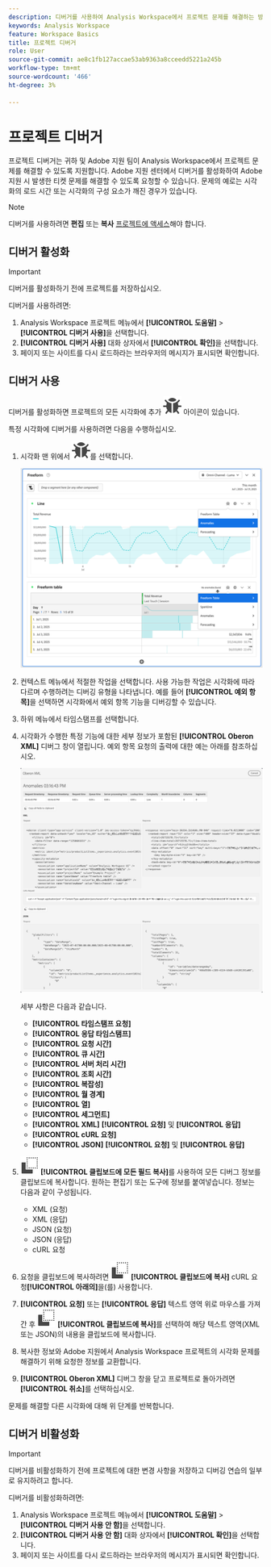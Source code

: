 ```yaml
---
description: 디버거를 사용하여 Analysis Workspace에서 프로젝트 문제를 해결하는 방법에 대해 알아봅니다.
keywords: Analysis Workspace
feature: Workspace Basics
title: 프로젝트 디버거
role: User
source-git-commit: ae8c1fb127accae53ab9363a8cceedd5221a245b
workflow-type: tm+mt
source-wordcount: '466'
ht-degree: 3%

---
```


# 프로젝트 디버거

프로젝트 디버거는 귀하 및 Adobe 지원 팀이 Analysis Workspace에서 프로젝트 문제를 해결할 수 있도록 지원합니다. Adobe 지원 센터에서 디버거를 활성화하여 Adobe 지원 시 발생한 티켓 문제를 해결할 수 있도록 요청할 수 있습니다. 문제의 예로는 시각화의 로드 시간 또는 시각화의 구성 요소가 깨진 경우가 있습니다.

>[!NOTE]
>
>디버거를 사용하려면 **편집** 또는 **복사** [프로젝트에 액세스](https://experienceleague.adobe.com/ko/docs/experience-cloud-kcs/kbarticles/ka-25744)해야 합니다.
>


## 디버거 활성화

>[!IMPORTANT]
>
>디버거를 활성화하기 전에 프로젝트를 저장하십시오.
>

디버거를 사용하려면:

1. Analysis Workspace 프로젝트 메뉴에서 **[!UICONTROL 도움말]** > **[!UICONTROL 디버거 사용]**&#x200B;을 선택합니다.
1. **[!UICONTROL 디버거 사용]** 대화 상자에서 **[!UICONTROL 확인]**&#x200B;을 선택합니다.
1. 페이지 또는 사이트를 다시 로드하라는 브라우저의 메시지가 표시되면 확인합니다.


## 디버거 사용

디버거를 활성화하면 프로젝트의 모든 시각화에 추가 ![버그](/help/assets/icons/Bug.svg) 아이콘이 있습니다.

특정 시각화에 디버거를 사용하려면 다음을 수행하십시오.

1. 시각화 맨 위에서 ![버그](/help/assets/icons/Bug.svg)를 선택합니다.

   ![디버거 컨텍스트 메뉴](assets/debugger-context-menu.png)

1. 컨텍스트 메뉴에서 적절한 작업을 선택합니다. 사용 가능한 작업은 시각화에 따라 다르며 수행하려는 디버깅 유형을 나타냅니다. 예를 들어 **[!UICONTROL 예외 항목]**&#x200B;을 선택하면 시각화에서 예외 항목 기능을 디버깅할 수 있습니다.
1. 하위 메뉴에서 타임스탬프를 선택합니다.
1. 시각화가 수행한 특정 기능에 대한 세부 정보가 포함된 **[!UICONTROL Oberon XML]** 디버그 창이 열립니다. 예외 항목 요청의 출력에 대한 예는 아래를 참조하십시오.

   ![디버그 요청 출력](assets/debugger-oberon.png)

   세부 사항은 다음과 같습니다.

   * **[!UICONTROL 타임스탬프 요청]**
   * **[!UICONTROL 응답 타임스탬프]**
   * **[!UICONTROL 요청 시간]**
   * **[!UICONTROL 큐 시간]**
   * **[!UICONTROL 서버 처리 시간]**
   * **[!UICONTROL 조회 시간]**
   * **[!UICONTROL 복잡성]**
   * **[!UICONTROL 월 경계]**
   * **[!UICONTROL 열]**
   * **[!UICONTROL 세그먼트]**
   * **[!UICONTROL XML]** **[!UICONTROL 요청]** 및 **[!UICONTROL 응답]**
   * **[!UICONTROL cURL 요청]**
   * **[!UICONTROL JSON]** **[!UICONTROL 요청]** 및 **[!UICONTROL 응답]**

1. ![복사](/help/assets/icons/Copy.svg) **[!UICONTROL 클립보드에 모든 필드 복사]**&#x200B;를 사용하여 모든 디버그 정보를 클립보드에 복사합니다. 원하는 편집기 또는 도구에 정보를 붙여넣습니다. 정보는 다음과 같이 구성됩니다.

   * XML (요청)
   * XML (응답)
   * JSON (요청)
   * JSON (응답)
   * cURL 요청

1. 요청을 클립보드에 복사하려면 ![복사](/help/assets/icons/Copy.svg) **[!UICONTROL 클립보드에 복사]** cURL 요청&#x200B;**[!UICONTROL 아래의]**&#x200B;을(를) 사용합니다.
1. **[!UICONTROL 요청]** 또는 **[!UICONTROL 응답]** 텍스트 영역 위로 마우스를 가져간 후 ![복사](/help/assets/icons/Copy.svg) **[!UICONTROL 클립보드에 복사]**&#x200B;를 선택하여 해당 텍스트 영역(XML 또는 JSON)의 내용을 클립보드에 복사합니다.

1. 복사한 정보와 Adobe 지원에서 Analysis Workspace 프로젝트의 시각화 문제를 해결하기 위해 요청한 정보를 교환합니다.

1. **[!UICONTROL Oberon XML]** 디버그 창을 닫고 프로젝트로 돌아가려면 **[!UICONTROL 취소]**&#x200B;를 선택하십시오.

문제를 해결할 다른 시각화에 대해 위 단계를 반복합니다.

## 디버거 비활성화

>[!IMPORTANT]
>
>디버거를 비활성화하기 전에 프로젝트에 대한 변경 사항을 저장하고 디버깅 연습의 일부로 유지하려고 합니다.
>

디버거를 비활성화하려면:

1. Analysis Workspace 프로젝트 메뉴에서 **[!UICONTROL 도움말]** > **[!UICONTROL 디버거 사용 안 함]**&#x200B;을 선택합니다.
1. **[!UICONTROL 디버거 사용 안 함]** 대화 상자에서 **[!UICONTROL 확인]**&#x200B;을 선택합니다.
1. 페이지 또는 사이트를 다시 로드하라는 브라우저의 메시지가 표시되면 확인합니다.



